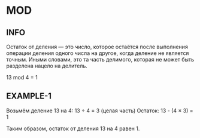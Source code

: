 # MOD


## INFO
Остаток от деления — это число, которое остаётся после выполнения операции деления одного числа на другое, 
когда деление не является точным. Иными словами, это та часть делимого, которая не может быть разделена нацело на делитель.

13 mod 4 = 1


## EXAMPLE-1
Возьмём деление 13 на 4:
13 ÷ 4 = 3 (целая часть)
Остаток: 13 - (4 × 3) = 1

Таким образом, остаток от деления 13 на 4 равен 1.